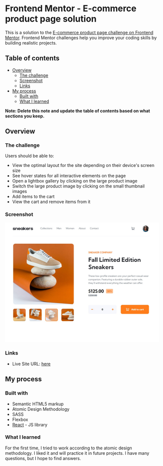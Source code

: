 # Frontend Mentor - E-commerce product page solution

This is a solution to the [E-commerce product page challenge on Frontend Mentor](https://www.frontendmentor.io/challenges/ecommerce-product-page-UPsZ9MJp6). Frontend Mentor challenges help you improve your coding skills by building realistic projects.

## Table of contents

- [Overview](#overview)
  - [The challenge](#the-challenge)
  - [Screenshot](#screenshot)
  - [Links](#links)
- [My process](#my-process)
  - [Built with](#built-with)
  - [What I learned](#what-i-learned)

**Note: Delete this note and update the table of contents based on what sections you keep.**

## Overview

### The challenge

Users should be able to:

- View the optimal layout for the site depending on their device's screen size
- See hover states for all interactive elements on the page
- Open a lightbox gallery by clicking on the large product image
- Switch the large product image by clicking on the small thumbnail images
- Add items to the cart
- View the cart and remove items from it

### Screenshot

![](./src/Assets/final.jpg)

### Links

- Live Site URL: [here](https://imaginative-paletas-e91884.netlify.app/)

## My process

### Built with

- Semantic HTML5 markup
- Atomic Design Methodology
- SASS
- Flexbox
- [React](https://reactjs.org/) - JS library

### What I learned

For the first time, I tried to work according to the atomic design methodology. I liked it and will practice it in future projects. I have many questions, but I hope to find answers.
